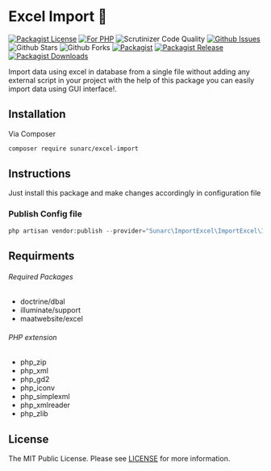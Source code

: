 # Excel Import 💯

[![Packagist License][badge_license]](LICENSE)
[![For PHP][badge_php]][link-github-repo]
![Scrutinizer Code Quality][badge_quality]
[![Github Issues][badge_issues]][link-github-issues]
![Github Stars][badge_stars]
![Github Forks][badge_forks]
[![Packagist][badge_package]][link-packagist]
[![Packagist Release][badge_release]][link-packagist]
[![Packagist Downloads][badge_downloads]][link-packagist]

Import data using excel in database from a single file without adding any external script in your project with the help of this package you can easily import data using GUI interface!.

## Installation

Via Composer

```bash
composer require sunarc/excel-import
```
## Instructions
Just install this package and make changes accordingly in configuration file

### Publish Config file
```php
php artisan vendor:publish --provider="Sunarc\ImportExcel\ImportExcel\ImportExcelServiceProvider" --tag="config"
```

## Requirments

###### Required Packages

- doctrine/dbal
- illuminate/support
- maatwebsite/excel

###### PHP extension

- php_zip
- php_xml
- php_gd2
- php_iconv
- php_simplexml
- php_xmlreader
- php_zlib

## License

The MIT Public License. Please see [LICENSE](LICENSE) for more information.

[badge_php]:         https://img.shields.io/badge/PHP-7.3%20to%208.x-orange.svg
[badge_issues]:      https://img.shields.io/github/issues/sunarc/excel-import
[badge_release]:     https://badgen.net/packagist/v/sunarc/excel-import
[badge_quality]:     https://img.shields.io/scrutinizer/g/sunarc/excel-import.svg
[badge_downloads]:   https://img.shields.io/packagist/dt/sunarc/excel-import
[badge_package]:     https://img.shields.io/badge/package-sunarc/excel-import-blue.svg
[badge_license]:     https://img.shields.io/github/license/sunarc/excel-import
[badge_stars]:       https://img.shields.io/github/stars/sunarc/excel-import
[badge_forks]:       https://img.shields.io/github/forks/sunarc/excel-import

[link-author]:        https://github.com/sunarc
[link-github-repo]:   https://github.com/sunarc/excel-import
[link-github-issues]: https://github.com/sunarc/excel-import/issues
[link-contributors]:  https://github.com/sunarc/excel-import/graphs/contributors
[link-packagist]:     https://packagist.org/packages/sunarc/excel-import